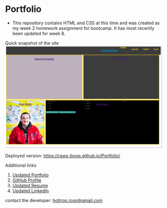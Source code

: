 # Portfolio

* This repository contains HTML and CSS at this time and was created as my week 2 homework assignment for bootcamp. It has most recently been updated for week 8. 

Quick snapshot of the site
<IMG SRC="./assets/Images/screenshot.png">

Deployed version: https://raws-boop.github.io/Portfolio/

Additional links
1. [Updated Portfolio](https://github.com/raws-boop/Portfolio)
2. [GitHub Profile](https://github.com/raws-boop)
3. [Updated Resume](https://docs.google.com/document/d/1718PusYpHD3oOypqst69B8Kc_JwECe_t_5zPrQ64dVA/edit?usp=sharing)
4. [Updated LinkedIn](https://www.linkedin.com/in/ross-holtrop/)

contact the developer: holtrop.ross@gmail.com